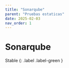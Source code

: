 ```yaml
---
title: "Sonarqube"
parent: "Pruebas estaticas"
date: 2025-02-03
nav_order: 1
---
```

# Sonarqube

Stable
{: .label .label-green }
